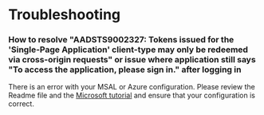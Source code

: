 # Troubleshooting

### How to resolve "AADSTS9002327: Tokens issued for the 'Single-Page Application' client-type may only be redeemed via cross-origin requests" or issue where application still says "To access the application, please sign in." after logging in
There is an error with your MSAL or Azure configuration. Please review the Readme file and the [Microsoft tutorial](https://docs.microsoft.com/en-us/azure/active-directory/develop/tutorial-v2-react) and ensure that your configuration is correct.